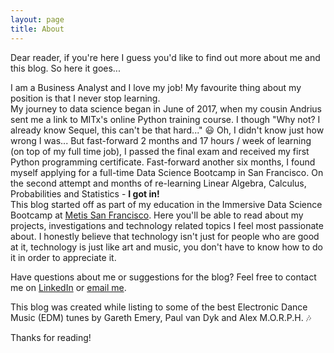 ```yaml
---
layout: page
title: About
---
```


<p class="message">
  Dear reader, if you're here I guess you'd like to find out more about me and this blog. 
So here it goes...  
</p>

I am a Business Analyst and I love my job! My favourite thing about my position is that I never stop learning.  
My journey to data science began in June of 2017, when my cousin Andrius sent me a link to MITx's online Python training course. I though "Why not? I already know Sequel, this can't be that hard..." :smiley: Oh, I didn't know just how wrong I was... 
But fast-forward 2 months and 17 hours / week of learning (on top of my full time job), I passed the final exam and received my first Python programming certificate. 
Fast-forward another six months, I found myself applying for a full-time Data Science Bootcamp in San Francisco.  On the second attempt and months of re-learning Linear Algebra, Calculus, Probabilities and Statistics - **I got in!**  
 This blog started off as part of my education in the Immersive Data Science Bootcamp at [Metis San Francisco](https://www.thisismetis.com/). Here you'll be able to read about my projects, investigations and technology related topics I feel most passionate about.
I honestly believe that technology isn't just for people who are good at it, technology is just like art and music, you don't have to know how to do it in order to appreciate it.

Have questions about me or suggestions for the blog? Feel free to contact me on [LinkedIn](https://www.linkedin.com/in/auste-mastaviciute-59a58a54/) or [email me](auste.m@gmail.com).

This blog was created while listing to some of the best Electronic Dance Music (EDM) tunes by Gareth Emery, Paul van Dyk and Alex M.O.R.P.H. :notes:    

Thanks for reading!
